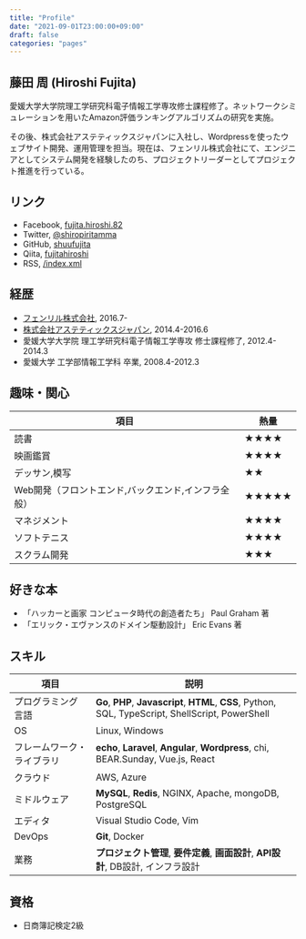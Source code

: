 ```yaml
---
title: "Profile"
date: "2021-09-01T23:00:00+09:00"
draft: false
categories: "pages"
---
```


## 藤田 周 (Hiroshi Fujita)

愛媛大学大学院理工学研究科電子情報工学専攻修士課程修了。ネットワークシミュレーションを用いたAmazon評価ランキングアルゴリズムの研究を実施。

その後、株式会社アステティックスジャパンに入社し、Wordpressを使ったウェブサイト開発、運用管理を担当。現在は、フェンリル株式会社にて、エンジニアとしてシステム開発を経験したのち、プロジェクトリーダーとしてプロジェクト推進を行っている。

## リンク

* Facebook, [fujita.hiroshi.82](https://www.facebook.com/fujita.hiroshi.82)
* Twitter, [@shiropiritamma](https://twitter.com/shiropiritamma)
* GitHub, [shuufujita](https://github.com/shuufujita)
* Qiita, [fujitahiroshi](https://qiita.com/fujitahiroshi)
* RSS, [/index.xml](https://hiroshifujita.com/index.xml)

## 経歴

* [フェンリル株式会社](https://www.fenrir-inc.com/), 2016.7-
* [株式会社アステティックスジャパン](https://astj.jp/), 2014.4-2016.6
* 愛媛大学大学院 理工学研究科電子情報工学専攻 修士課程修了, 2012.4-2014.3
* 愛媛大学 工学部情報工学科 卒業, 2008.4-2012.3

## 趣味・関心

項目 | 熱量
--- | ---
読書 | ★★★★
映画鑑賞 | ★★★★
デッサン,模写 | ★★
Web開発（フロントエンド,バックエンド,インフラ全般） | ★★★★★
マネジメント | ★★★★
ソフトテニス | ★★★★
スクラム開発 | ★★★

## 好きな本

* 「ハッカーと画家 コンピュータ時代の創造者たち」 Paul Graham 著
* 「エリック・エヴァンスのドメイン駆動設計」 Eric Evans 著

## スキル

項目 | 説明
--- | ---
プログラミング言語 | **Go**, **PHP**, **Javascript**, **HTML**, **CSS**,  Python, SQL, TypeScript, ShellScript, PowerShell
OS | Linux, Windows
フレームワーク・ライブラリ | **echo**, **Laravel**, **Angular**, **Wordpress**, chi, BEAR.Sunday, Vue.js, React
クラウド | AWS, Azure
ミドルウェア | **MySQL**, **Redis**, NGINX, Apache, mongoDB, PostgreSQL
エディタ | Visual Studio Code, Vim
DevOps | **Git**, Docker
業務 | **プロジェクト管理**, **要件定義**, **画面設計**, **API設計**, DB設計, インフラ設計

## 資格

* 日商簿記検定2級

